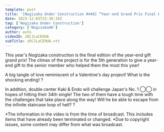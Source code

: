 ```yaml
---
template: post
title: '[Nogizaka Under Construction #440] “Year-end Grand Prix Final Edition/Japan’s Best Stairs Challenge Part 1” 2023.12.03 OA'
date: 2023-12-03T15:30:19Z
tag: ['Nogizaka Under Construction']
category: ['Nogizaka46']
author: auto 
videoID: zDCJLaCE9UA
subTitle: zDCJLaCE9UA.vtt
---
```

This year's Nogizaka construction is the final edition of the year-end gift grand prix! The climax of the project is for the 5th generation to give a year-end gift to the senior member who helped them the most this year!

A big tangle of love reminiscent of a Valentine's day project! What is the shocking ending! ?

In addition, double center Kaki & Endo will challenge Japan's No. 1 ◯◯ in hopes of hitting their 34th single! The two of them have a tough time with the challenges that take place along the way! Will he be able to escape from the infinite staircase loop of hell? ?

*The information in the video is from the time of broadcast. This includes items that have already been terminated or changed.
*Due to copyright issues, some content may differ from what was broadcast.

